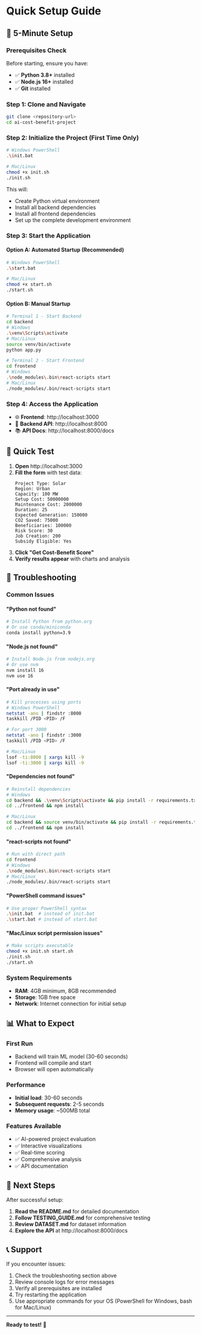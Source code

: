 # Quick Setup Guide

## 🚀 5-Minute Setup

### Prerequisites Check
Before starting, ensure you have:
- ✅ **Python 3.8+** installed
- ✅ **Node.js 16+** installed
- ✅ **Git** installed

### Step 1: Clone and Navigate
```bash
git clone <repository-url>
cd ai-cost-benefit-project
```

### Step 2: Initialize the Project (First Time Only)
```bash
# Windows PowerShell
.\init.bat

# Mac/Linux
chmod +x init.sh
./init.sh
```

This will:
- Create Python virtual environment
- Install all backend dependencies
- Install all frontend dependencies
- Set up the complete development environment

### Step 3: Start the Application

#### Option A: Automated Startup (Recommended)
```bash
# Windows PowerShell
.\start.bat

# Mac/Linux
chmod +x start.sh
./start.sh
```

#### Option B: Manual Startup
```bash
# Terminal 1 - Start Backend
cd backend
# Windows
.\venv\Scripts\activate
# Mac/Linux
source venv/bin/activate
python app.py

# Terminal 2 - Start Frontend
cd frontend
# Windows
.\node_modules\.bin\react-scripts start
# Mac/Linux
./node_modules/.bin/react-scripts start
```

### Step 4: Access the Application
- 🌐 **Frontend**: http://localhost:3000
- 🔧 **Backend API**: http://localhost:8000
- 📚 **API Docs**: http://localhost:8000/docs

## 🧪 Quick Test

1. **Open** http://localhost:3000
2. **Fill the form** with test data:
   ```
   Project Type: Solar
   Region: Urban
   Capacity: 100 MW
   Setup Cost: 50000000
   Maintenance Cost: 2000000
   Duration: 25
   Expected Generation: 150000
   CO2 Saved: 75000
   Beneficiaries: 100000
   Risk Score: 30
   Job Creation: 200
   Subsidy Eligible: Yes
   ```
3. **Click "Get Cost-Benefit Score"**
4. **Verify results appear** with charts and analysis

## 🔧 Troubleshooting

### Common Issues

#### "Python not found"
```bash
# Install Python from python.org
# Or use conda/miniconda
conda install python=3.9
```

#### "Node.js not found"
```bash
# Install Node.js from nodejs.org
# Or use nvm
nvm install 16
nvm use 16
```

#### "Port already in use"
```bash
# Kill processes using ports
# Windows PowerShell
netstat -ano | findstr :8000
taskkill /PID <PID> /F

# For port 3000
netstat -ano | findstr :3000
taskkill /PID <PID> /F

# Mac/Linux
lsof -ti:8000 | xargs kill -9
lsof -ti:3000 | xargs kill -9
```

#### "Dependencies not found"
```bash
# Reinstall dependencies
# Windows
cd backend && .\venv\Scripts\activate && pip install -r requirements.txt
cd ../frontend && npm install

# Mac/Linux
cd backend && source venv/bin/activate && pip install -r requirements.txt
cd ../frontend && npm install
```

#### "react-scripts not found"
```bash
# Run with direct path
cd frontend
# Windows
.\node_modules\.bin\react-scripts start
# Mac/Linux
./node_modules/.bin/react-scripts start
```

#### "PowerShell command issues"
```bash
# Use proper PowerShell syntax
.\init.bat  # instead of init.bat
.\start.bat # instead of start.bat
```

#### "Mac/Linux script permission issues"
```bash
# Make scripts executable
chmod +x init.sh start.sh
./init.sh
./start.sh
```

### System Requirements
- **RAM**: 4GB minimum, 8GB recommended
- **Storage**: 1GB free space
- **Network**: Internet connection for initial setup

## 📊 What to Expect

### First Run
- Backend will train ML model (30-60 seconds)
- Frontend will compile and start
- Browser will open automatically

### Performance
- **Initial load**: 30-60 seconds
- **Subsequent requests**: 2-5 seconds
- **Memory usage**: ~500MB total

### Features Available
- ✅ AI-powered project evaluation
- ✅ Interactive visualizations
- ✅ Real-time scoring
- ✅ Comprehensive analysis
- ✅ API documentation

## 🎯 Next Steps

After successful setup:
1. **Read the README.md** for detailed documentation
2. **Follow TESTING_GUIDE.md** for comprehensive testing
3. **Review DATASET.md** for dataset information
4. **Explore the API** at http://localhost:8000/docs

## 📞 Support

If you encounter issues:
1. Check the troubleshooting section above
2. Review console logs for error messages
3. Verify all prerequisites are installed
4. Try restarting the application
5. Use appropriate commands for your OS (PowerShell for Windows, bash for Mac/Linux)

---

**Ready to test!** 🚀 